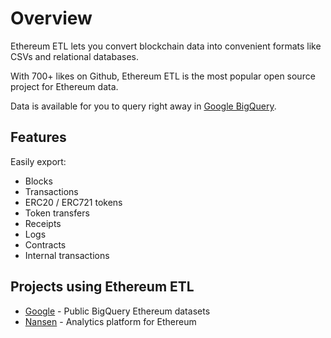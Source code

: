 # Overview

Ethereum ETL lets you convert blockchain data into convenient formats like CSVs and relational databases.

With 700+ likes on Github, Ethereum ETL is the most popular open source project for Ethereum data.

Data is available for you to query right away in [Google BigQuery](https://goo.gl/oY5BCQ).

## Features

Easily export:

* Blocks
* Transactions
* ERC20 / ERC721 tokens
* Token transfers
* Receipts
* Logs
* Contracts
* Internal transactions

## Projects using Ethereum ETL
* [Google](https://goo.gl/oY5BCQ) - Public BigQuery Ethereum datasets
* [Nansen](https://nansen.ai/?ref=ethereumetl) - Analytics platform for Ethereum
